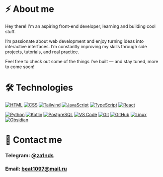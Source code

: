 # ⚡ About me

Hey there! I'm an aspiring front-end developer, learning and building cool stuff.

I’m passionate about web development and enjoy turning ideas into interactive interfaces. I’m constantly improving my skills through side projects, tutorials, and real practice.

Feel free to check out some of the things I’ve built — and stay tuned, more to come soon!

# 🛠️ Technologies

[![HTML](https://skillicons.dev/icons?i=html)](https://github.com/incandesc3nce)
[![CSS](https://skillicons.dev/icons?i=css)](https://github.com/incandesc3nce)
[![Tailwind](https://skillicons.dev/icons?i=tailwind)](https://tailwindcss.com/)
[![JavaScript](https://skillicons.dev/icons?i=js)](https://github.com/incandesc3nce)
[![TypeScript](https://skillicons.dev/icons?i=ts)](https://www.typescriptlang.org/)
[![React](https://skillicons.dev/icons?i=react)](https://react.dev/)

[![Python](https://skillicons.dev/icons?i=python)](https://www.python.org/)
[![Kotlin](https://skillicons.dev/icons?i=kotlin)](https://kotlinlang.org)
[![PostgreSQL](https://skillicons.dev/icons?i=postgres)](https://www.postgresql.org/)
[![VS Code](https://skillicons.dev/icons?i=vscode)](https://code.visualstudio.com/)
[![Git](https://skillicons.dev/icons?i=git)](https://git-scm.com/)
[![GitHub](https://skillicons.dev/icons?i=github)](https://github.com)
[![Linux](https://skillicons.dev/icons?i=linux&theme=light)](https://github.com/incandesc3nce)
[![Obsidian](https://skillicons.dev/icons?i=obsidian)](https://github.com/incandesc3nce)

# 📱 Contact me

### Telegram: [@za1nds](https://t.me/za1nds)

### Email: beat1097@mail.ru

